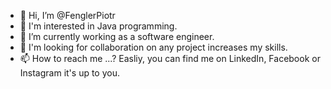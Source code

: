 - 👋 Hi, I’m @FenglerPiotr
- 👀 I'm interested in Java programming.
- 🌱 I’m currently working as a software engineer.
- 💞️ I'm looking for collaboration on any project increases my skills. 
- 📫 How to reach me ...? Easliy, you can find me on LinkedIn, Facebook or Instagram it's up to you.

<!---
FenglerPiotr/FenglerPiotr is a ✨ special ✨ repository because its `README.md` (this file) appears on your GitHub profile.
You can click the Preview link to take a look at your changes.
--->
